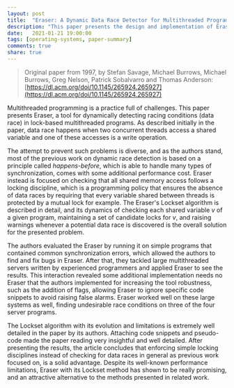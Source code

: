 ```yaml
---
layout: post
title:  "Eraser: A Dynamic Data Race Detector for Multithreaded Programs"
description: "This paper presents the design and implementation of Eraser, a tool for dynamically detecting racing conditions (data race) in lock-based multithreaded programs."
date:   2021-01-21 19:00:00
tags: [operating-systems, paper-summary]
comments: true
share: true
---
```


> Original paper from 1997, by Stefan Savage, Michael Burrows, Michael Burrows, Greg Nelson, Patrick Sobalvarro and Thomas Anderson: [https://dl.acm.org/doi/10.1145/265924.265927](https://dl.acm.org/doi/10.1145/265924.265927)

Multithreaded programming is a practice full of challenges. This paper presents Eraser, a tool for dynamically detecting racing conditions (data race) in lock-based multithreaded programs. As described initially in the paper, data race happens when two concurrent threads access a shared variable and one of these accesses is a write operation.

The attempt to prevent such problems is diverse, and as the authors stand, most of the previous work on dynamic race detection is based on a principle called *happens-before*, which is able to handle many types of synchronization, comes with some additional performance cost. Eraser instead is focused on checking that all shared memory access follows a locking discipline, which is a programming policy that ensures the absence of data races by requiring that every variable shared between threads is protected by a mutual lock for example. The Eraser's Lockset algorithm is described in detail, and its dynamics of checking each shared variable *v* of a given program, maintaining a set of candidate locks for *v*, and raising warnings whenever a potential data race is discovered is the overall solution for the presented problem.

The authors evaluated the Eraser by running it on simple programs that contained common synchronization errors, which allowed the authors to find and fix bugs in Eraser. After that, they tackled large multithreaded servers written by experienced programmers and applied Eraser to see the results. This interaction revealed some additional implementation needs no Eraser that the authors implemented for increasing the tool robustness, such as the addition of flags, allowing Eraser to ignore specific code snippets to avoid raising false alarms. Eraser worked well on these large systems as well, finding undesirable race conditions on three of the four server programs.

The Lockset algorithm with its evolution and limitations is extremely well detailed in the paper by its authors. Attaching code snippets and pseudo-code made the paper reading very insightful and well detailed. After presenting the results, the article concludes that enforcing simple locking disciplines instead of checking for data races in general as previous work focused on, is a solid advantage. Despite its well-known performance limitations, Eraser with its Lockset method has shown to be really promising, and an attractive alternative to the methods presented in related work.

